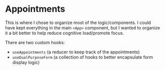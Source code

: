 # Appointments
This is where I chose to organize most of the logic/components. I could have kept everything in the main `<App>` component, but I wanted to organize it a bit better to help reduce cognitive load/promote focus.

There are two custom hooks:
- `useAppointments` (a reducer to keep track of the appointments)
- `useDualPurposeForm` (a collection of hooks to better encapsulate form display logic)
